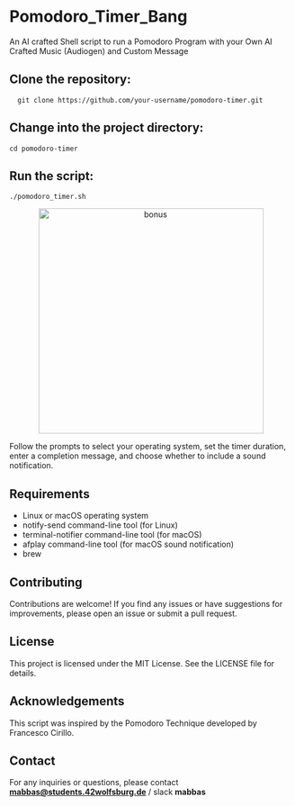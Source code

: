 # Pomodoro_Timer_Bang
An AI crafted Shell script to run a Pomodoro Program with your Own AI Crafted Music (Audiogen) and Custom Message

## Clone the repository:

```   git clone https://github.com/your-username/pomodoro-timer.git ```

## Change into the project directory:


```cd pomodoro-timer```

## Run the script:

``` ./pomodoro_timer.sh ```

<p align="center">
<img src="https://github.com/mdabir1203/Pomodoro_Bang/assets/66947064/77b34aa8-7195-4241-bf19-718b4324b839"  width="400px" alt="bonus"/><br>
</p>


Follow the prompts to select your operating system, set the timer duration, enter a completion message, and choose whether to include a sound notification.

## Requirements
- Linux or macOS operating system
- notify-send command-line tool (for Linux)
- terminal-notifier command-line tool (for macOS)
- afplay command-line tool (for macOS sound notification)
- brew

## Contributing
Contributions are welcome! If you find any issues or have suggestions for improvements, please open an issue or submit a pull request.

## License
This project is licensed under the MIT License. See the LICENSE file for details.

## Acknowledgements
This script was inspired by the Pomodoro Technique developed by Francesco Cirillo.

## Contact
For any inquiries or questions, please contact **mabbas@students.42wolfsburg.de** / slack **mabbas**

